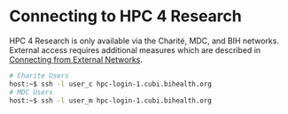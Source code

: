 # Connecting to HPC 4 Research
HPC 4 Research is only available via the Charité, MDC, and BIH networks.
External access requires additional measures which are described in [Connecting from External Networks](../from-external).


```bash
# Charite Users
host:~$ ssh -l user_c hpc-login-1.cubi.bihealth.org
# MDC Users
host:~$ ssh -l user_m hpc-login-1.cubi.bihealth.org
```